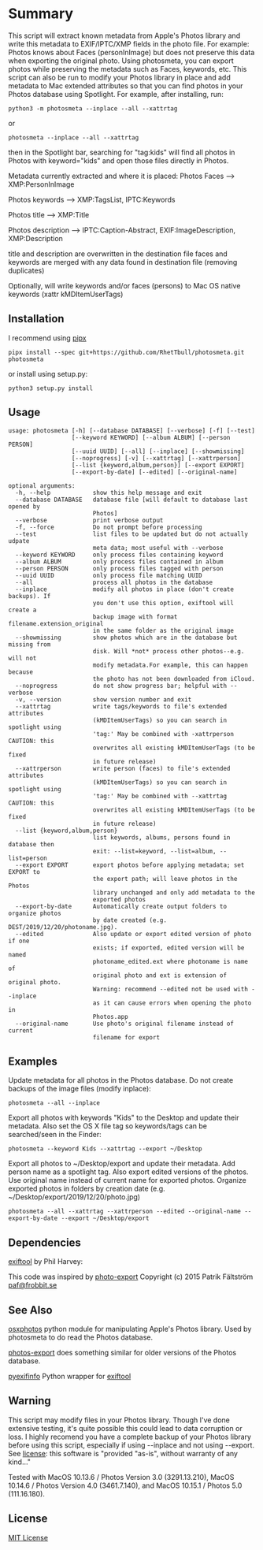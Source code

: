 # Summary

This script will extract known metadata from Apple's Photos library and write this metadata to EXIF/IPTC/XMP fields in the photo file. For example: Photos knows about Faces (personInImage) but does not preserve this data when exporting the original photo. Using photosmeta, you can export photos while preserving the metadata such as Faces, keywords, etc.  This script can also be run to modify your Photos library in place and add metadata to Mac extended attributes so that you can find photos in your Photos database using Spotlight.  For example, after installing, run:

`python3 -m photosmeta --inplace --all --xattrtag` 

or 

`photosmeta --inplace --all --xattrtag`

then in the Spotlight bar, searching for "tag:kids" will find all photos in Photos with keyword="kids" and open those files directly in Photos. 

Metadata currently extracted and where it is placed:
Photos Faces --> XMP:PersonInImage

Photos keywords --> XMP:TagsList, IPTC:Keywords

Photos title --> XMP:Title

Photos description --> IPTC:Caption-Abstract, EXIF:ImageDescription, XMP:Description

title and description are overwritten in the destination file
faces and keywords are merged with any data found in destination file (removing duplicates)

Optionally, will write keywords and/or faces (persons) to
  Mac OS native keywords (xattr kMDItemUserTags)

## Installation

I recommend using [pipx](https://github.com/pipxproject/pipx)

`pipx install --spec git+https://github.com/RhetTbull/photosmeta.git photosmeta`

or install using setup.py:

`python3 setup.py install`

## Usage

```
usage: photosmeta [-h] [--database DATABASE] [--verbose] [-f] [--test]
                  [--keyword KEYWORD] [--album ALBUM] [--person PERSON]
                  [--uuid UUID] [--all] [--inplace] [--showmissing]
                  [--noprogress] [-v] [--xattrtag] [--xattrperson]
                  [--list {keyword,album,person}] [--export EXPORT]
                  [--export-by-date] [--edited] [--original-name]

optional arguments:
  -h, --help            show this help message and exit
  --database DATABASE   database file [will default to database last opened by
                        Photos]
  --verbose             print verbose output
  -f, --force           Do not prompt before processing
  --test                list files to be updated but do not actually udpate
                        meta data; most useful with --verbose
  --keyword KEYWORD     only process files containing keyword
  --album ALBUM         only process files contained in album
  --person PERSON       only process files tagged with person
  --uuid UUID           only process file matching UUID
  --all                 process all photos in the database
  --inplace             modify all photos in place (don't create backups). If
                        you don't use this option, exiftool will create a
                        backup image with format filename.extension_original
                        in the same folder as the original image
  --showmissing         show photos which are in the database but missing from
                        disk. Will *not* process other photos--e.g. will not
                        modify metadata.For example, this can happen because
                        the photo has not been downloaded from iCloud.
  --noprogress          do not show progress bar; helpful with --verbose
  -v, --version         show version number and exit
  --xattrtag            write tags/keywords to file's extended attributes
                        (kMDItemUserTags) so you can search in spotlight using
                        'tag:' May be combined with -xattrperson CAUTION: this
                        overwrites all existing kMDItemUserTags (to be fixed
                        in future release)
  --xattrperson         write person (faces) to file's extended attributes
                        (kMDItemUserTags) so you can search in spotlight using
                        'tag:' May be combined with --xattrtag CAUTION: this
                        overwrites all existing kMDItemUserTags (to be fixed
                        in future release)
  --list {keyword,album,person}
                        list keywords, albums, persons found in database then
                        exit: --list=keyword, --list=album, --list=person
  --export EXPORT       export photos before applying metadata; set EXPORT to
                        the export path; will leave photos in the Photos
                        library unchanged and only add metadata to the
                        exported photos
  --export-by-date      Automatically create output folders to organize photos
                        by date created (e.g. DEST/2019/12/20/photoname.jpg).
  --edited              Also update or export edited version of photo if one
                        exists; if exported, edited version will be named
                        photoname_edited.ext where photoname is name of
                        original photo and ext is extension of original photo.
                        Warning: recommend --edited not be used with --inplace
                        as it can cause errors when opening the photo in
                        Photos.app
  --original-name       Use photo's original filename instead of current
                        filename for export
```

## Examples

Update metadata for all photos in the Photos database.  Do not create backups of the image files (modify inplace):

```
photosmeta --all --inplace
```

Export all photos with keywords "Kids" to the Desktop and update their metadata.  Also set the OS X file tag so keywords/tags can be searched/seen in the Finder:

```
photosmeta --keyword Kids --xattrtag --export ~/Desktop
```

Export all photos to ~/Desktop/export and update their metadata.  Add person name as a spotlight tag.  Also export edited versions of the photos. Use original name instead of current name for exported photos. Organize exported photos in folders by creation date (e.g. ~/Desktop/export/2019/12/20/photo.jpg)

```
photosmeta --all --xattrtag --xattrperson --edited --original-name --export-by-date --export ~/Desktop/export
```

## Dependencies

  [exiftool](https://exiftool.org/) by Phil Harvey:

This code was inspired by [photo-export](https://github.com/patrikhson/photo-export) Copyright (c) 2015 Patrik Fältström <paf@frobbit.se>

## See Also

   [osxphotos](https://github.com/RhetTbull/osxphotos) python module for manipulating Apple's Photos library.  Used by photosmeta to do read the Photos database.

   [photos-export](https://github.com/orangeturtle739/photos-export) does something similar for older versions of the Photos database.

   [pyexifinfo](https://github.com/guinslym/pyexifinfo) Python wrapper for [exiftool](https://exiftool.org/)

## Warning

This script may modify files in your Photos library.  Though I've done extensive testing, it's quite possible this could lead to data corruption or loss.  I highly recomend you have a complete backup of your Photos library before using this script, especially if using --inplace and not using --export.  See [license](LICENSE.md): this software is "provided \"as-is\", without warranty of any kind..."

Tested with MacOS 10.13.6 / Photos Version 3.0 (3291.13.210), MacOS 10.14.6 / Photos Version 4.0 (3461.7.140), and MacOS 10.15.1 / Photos 5.0 (111.16.180). 

## License

[MIT License](LICENSE.md)

